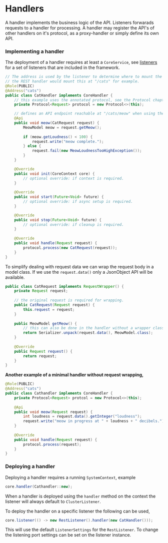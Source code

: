 # Handlers

A handler implements the business logic of the API. Listeners forwarads requests to a handler for processing. A 
handler may register the API's of other handlers on it's protocol, as a proxy-handler or simply define its own API.

### Implementing a handler
The deployment of a handler requires at least a `CoreService`, see [listeners](listeners) for a set of listeners that
are included in the framework.

```java
// The address is used by the listener to determine where to mount the handler.
// the REST handler would mount this at "/cats" for example.
@Role(PUBLIC)
@Address("cats")
public class CatHandler implements CoreHandler {
    // this example uses the annotated protocol, see the Protocol chapter for more.
    private Protocol<Request> protocol = new Protocol<>(this);

    // defines an API endpoint reachable at "/cats/meow" when using the RestListener.
    @Api
    public void meow(CatRequest request) {
        MeowModel meow = request.getMeow();
        
        if (meow.getLoudness() < 100) {
            request.write("meow complete.");
        } else {
            request.fail(new MeowLoudnessTooHighException());
        }
    }

    @Override
    public void init(CoreContext core) {
        // optional override: if context is required.    
    }
    
    @Override
    public void start(Future<Void> future) {
        // optional override: if async setup is required.    
    }

    @Override
    public void stop(Future<Void> future) {
        // optional override: if cleanup is required.    
    }
    
    @Override
    public void handle(Request request) {
        protocol.process(new CatRequest(request));
    }
}
```

To simplify dealing with request data we can wrap the request body in a model class. If we use
the `request.data()` only a JsonObject API will be available.

```java
public class CatRequest implements RequestWrapper() {
    private Request request;
    
    // the original request is required for wrapping.
    public CatRequest(Request request) {
        this.request = request;
    }
    
    public MeowModel getMeow() {
        // this can also be done in the handler without a wrapper class.
        return Serializer.unpack(request.data(), MeowModel.class);    
    }
    
    @Override
    public Request request() {
        return request;
    }
}
```

**Another example of a minimal handler without request wrapping,**
```java
@Role(PUBLIC)
@Address("cats")
public class Cathandler implements CoreHandler {
    private Protocol<Request> protcol = new Protocol<>(this);
    
    @Api
    public void meow(Request request) {
        int loudness = request.data().getInteger("loudness");
        request.write("meow in progress at " + loudness + " decibels.");
    }
    
    @Override
    public void handle(Request request) {
        protocol.process(request);
    }
}
```

### Deploying a handler
Deploying a handler requires a running `SystemContext`, example
```java
core.handler(Cathandler::new);
```

When a handler is deployed using the `handler` method on the context the listener will always default to `ClusterListener`.

To deploy the handler on a specific listener the following can be used,

```java
core.listener(() -> new RestListener().handler(new CatHandler()));
```

This will use the default `ListenerSettings` for the `RestListener`. To change the listening port
settings can be set on the listener instance.